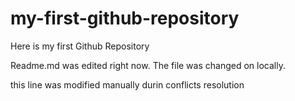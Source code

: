 # my-first-github-repository
Here is my first Github Repository

Readme.md was edited right now. The file was changed on locally.

this line was modified manually durin conflicts resolution
